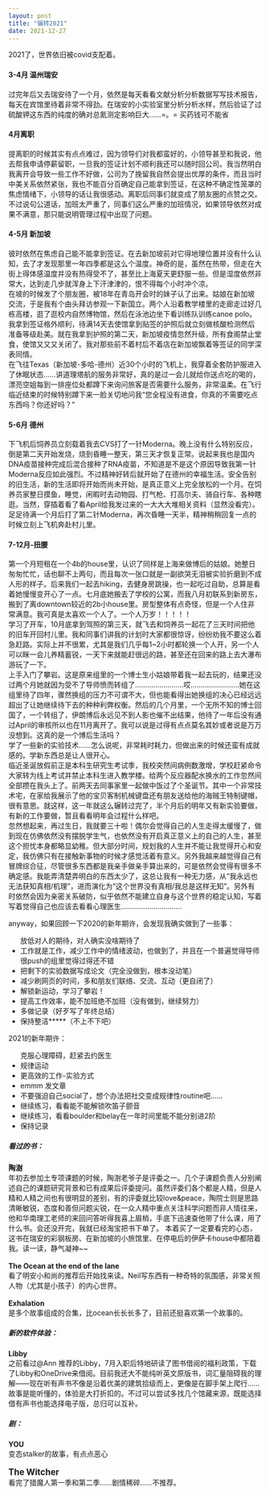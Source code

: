 ```yaml
---
layout: post
title: "辗转2021"
date: 2021-12-27
---
```


<div class="post">
<p>2021了，世界依旧被covid支配着。</p>

<h4>3-4月 温州瑞安</h4>
过完年后又去瑞安待了一个月，依然是每天看看文献分析分析数据写写技术报告，每天在宾馆里待着非常不得劲。在瑞安的小实验室里分析分析水样，然后验证了过硫酸钾这东西的纯度的确对总氮测定影响巨大……=。= 买药钱可不能省<br>


  <h4>4月离职</h4>
提离职的时候其实有点点难过，因为领导们对我都蛮好的，小领导甚至和我说，他去帮我申请停薪留职，一旦我的签证计划不顺利我还可以随时回公司。我当然明白我离开会导致一些工作不好做，公司为了挽留我自然会提出优厚的条件，而且当时中美关系依然紧张，我也不能百分百确定自己能拿到签证，在这种不确定性笼罩的焦虑情绪下，小领导的话让我很感动。离职后同事们就变成了朋友圈的点赞之交。不过说句公道话，加班太严重了，同事们这么严重的加班情况，如果领导依然对成果不满意，那只能说明管理过程中出现了问题。
<h4>4-5月 新加坡</h4>
彼时依然在焦虑自己能不能拿到签证。在去新加坡前对它得地理位置并没有什么认知，去了才发现那里一年四季都是这么个温度。神奇的是，虽然在热带，但走在大街上得体感温度并没有热得受不了，甚至比上海夏天更舒服一些。但是湿度依然非常大，达到走几步就浑身上下汗津津的，恨不得每个小时冲个凉。<br>
在坡的时候发了个朋友圈，被18年在青岛开会时的妹子认了出来。姑娘在新加坡交流，于是我有个由头拜访参观一下新国立。两个人沿着教学楼里的走廊走过好几栋高楼，逛了逛校内自然博物馆，然后在泳池边坐下看训练队训练canoe polo。<br>
我拿到签证格外顺利，待满14天去使馆拿到贴签的护照后就立刻做核酸检测然后准备等级赴美。就在我拿到护照的第二天，新加坡疫情忽然升级，所有食阁禁止堂食，使馆又又又关闭了。我对那些前不着村后不着店在新加坡飘着等签证的同学深表同情。<br>
在飞往Texas（新加坡-多哈-德州）近30个小时的飞机上，我穿着全套防护服进入了休眠状态……讲道理塔航的服务非常好，真的是过一会儿就给你送点吃的喝的，漂亮空姐每到一排座位处都蹲下来询问旅客是否需要什么服务，非常温柔。在飞行临近结束的时候特别蹲下来一脸关切地问我“您全程没有进食，你真的不需要吃点东西吗？你还好吗？”
<p><h4>5-6月 德州</h4>
下飞机后饲养员立刻载着我去CVS打了一针Moderna。晚上没有什么特别反应，倒是第二天开始发烧，烧到昏睡一整天，第三天才恢复正常。说起来我也是国内DNA疫苗接种完成后混合接种了RNA疫苗，不知道是不是这个原因导致我第一针Moderna反应如此强烈。不过精神好转后就开始了在德州的幸福生活。安全告别的旧生活，新的生活即将开始而尚未开始，是真正意义上完全放松的一个月。在饲养员家整日摸鱼，睡觉，闲暇时去动物园、打气枪、打高尔夫、骑自行车、各种瞎逛。当然，穿插着看了看April给我发过来的一大大大堆相关资料（显然没看完）。足足待满一个月后打了第二针Moderna，再次昏睡一天半，精神稍稍回复一点的时候立刻上飞机奔赴村儿里。</p>

<p><h4>7-12月-扭腰</h4>
第一个月短租在一个4b的house里，认识了同样是上海来做博后的姑娘。她整日匆匆忙忙，话也聊不上两句，而且每次一张口就是一副欲哭无泪被实验折磨到不成人形的样子。后来我们一起去hiking，去健身房跳操，也一起吃过自助，总算是看着她慢慢变开心了一点。七月底她搬去了学校的公寓，而我八月初联系到新房东，搬到了离downtown较近的2b小house里。房型整体有点奇怪，但是一个人住非常满意。我可真是太喜欢一个人了。一个人万岁！！！！！<br>
学习了开车，10月底拿到驾照的第三天，就飞去和饲养员一起花了三天时间把他的旧车开回村儿里。我和同事们讲我的计划时大家都很惊讶，纷纷劝我不要这么着急赶路。实际上并不很累，尤其是我们几乎每1~2小时都轮换一个人开，另一个人可以眯一会儿养精蓄锐，一天下来就能赶很远的路，甚至还在回来的路上去大瀑布游玩了一下。<br>
上手入门了攀岩。这是原来组里的一个博士生小姑娘带着我一起去玩的，结果还没过两个月她就因为受不了导师愤而转组了……………………哎……………………她在这组里待了四年，骤然换组的压力不可谓不大，但也能看得出她换组的决心已经远远超出了让她继续待下去的种种利弊权衡。然后的几个月里，一个无所不知的博士回国了，一个转组了，伊朗博后永远见不到人影也催不出结果，他待了一年后没有通过April的审核所以也在11月离开了。我可以说是过得有点点莫名其妙或者说是万万没想到。这真的是一个博后生活吗？<br>
学了一些新的实验技术……怎么说呢，非常耗时耗力，但做出来的时候还蛮有成就感的。学新东西总是让人很开心。<br>
临近圣诞放假前正是本科生研究生考试季，我校突然间病例数激增，学校赶紧命令大家转为线上考试并禁止本科生进入教学楼。给两个反应器配水换水的工作忽然间全部攒在我头上了。前两天去同事家里一起做中饭过了个圣诞节。其中一个非常技术宅，在家给我展示了他的宝贝客制机械键盘还有朋友送给他的海贼王特制键帽，很有意思。就这样，这一年就这么辗转过完了，半个月后的明年又有新实验要做，有新的工作要做，暂且看看明年会过程什么样吧。<br>
忽然想起来，再过生日，我就要三十啦！偶尔会觉得自己的人生走得太缓慢了，做到现在仿佛依然没有摆脱学生气，也依然没有开启真正意义上的自己的人生，甚至这个担忧本身都略显幼稚。但大部分时间，规划我的人生并不能让我觉得开心和安定，我仿佛只有在接触新事物的时候才感觉活着有意义。另外我越来越觉得自己有冒牌综合征，尽管很多东西都是我亲手做亲手算出来的，可是依然会觉得有很多不确定感。我能弄清楚弄明白的东西太少了，这总让我有一种无力感，从“我永远也无法获知真相/机理”，进而演化为“这个世界没有真相/我总是这样无知”。另外有时依然会因为亲密关系破防，似乎依然不能建立自身与这个世界的稳定认知，写着写着觉得自己也应该去看看心理医生…………………………</p>

<p>anyway，如果回顾一下2020的新年期许，会发现我确实做到了一些事：
<ul>放低对人的期待，对人确实没啥期待了
 <li>工作就是工作，减少工作中的情绪波动，也做到了，并且在一个普遍觉得导师很push的组里觉得过得还不错</li>
 <li>把剩下的实验数据写成论文（完全没做到，根本没动笔）</li>
 <li>减少刷网页的时间，多和朋友们联络、交流、互动（更自闭了）</li>
 <li>解锁新运动，学习了攀岩！</li>
 <li>提高工作效率，能不加班绝不加班（没有做到，继续努力）</li>
 <li>多做记录（好歹写了年终总结）</li>
 <li>保持整洁*****（不上不下吧）</li></ul></p>
 
<p>2021的新年期许：
<ul>克服心理障碍，赶紧去约医生
 <li>规律运动</li>
 <li>更高效的工作-实验方式</li>
<li>emmm 发文章</li>
<li>不要强迫自己social了，想个办法把社交变成规律性routine吧……</li>
<li>继续练习，看看能不能解锁吹笛子颤音</li>
<li>继续练习，看看boulder和belay在一年时间里能不能分别进2阶</li>
<li>保持记录</li></ul></p>
<p><h5>看过的书：</h5>
<strong>陶澍</strong><br>
年初去参加土专项课题的时候，陶澍老爷子是评委之一。几个子课题负责人分别阐述自己的课题研究背景和已有成果后评委提问。虽然评委们各个都是人精，但是人精和人精之间也有很明显的差别，有的评委就比较love&peace，陶院士则是思路清晰敏锐，态度和善但问题尖锐，在一众人精中重点关注科学问题而非人情往来，他和华南理工老师的来回问答听得我喜上眉梢，手底下迅速查他带了什么课，用了什么书。会还没开完，我就已经淘宝把书下单了。
本着买了一定要看完的心态，这书在瑞安的彩钢板房、在新加坡的小旅馆里、在停电后的伊萨卡house中都陪着我。读一读，静气凝神~~ <br><br>
<strong>The Ocean at the end of the lane</strong><br>
看了明安小和尚的推荐后开始找来读。Neil写东西有一种奇特的氛围感，非常关照人物（尤其是小孩子）的内心世界。<br><br>
<strong>Exhalation</strong><br>
是多个故事组成的合集，比ocean长长长多了，目前还挺喜欢第一个故事的。
<h5>新的软件体验：</h5>
<strong>Libby</strong><br>
之前看过@Ann 推荐的Libby，7月入职后特地研读了图书借阅的福利政策，下载了Libby和OneDrive来借阅。目前我还大不能纯听英文原版书，词汇量阻碍我的理解——现在听有声书不像是沿着优美的建筑拾级而上，更像是在脚手架上爬行……故事是能听懂的，体验是大打折扣的。不过可以尝试多找几个馆藏来源，既能选择借有声书也能选择电子版，总归可以互补。
<h5>剧：</h5>
<strong>YOU</strong><br>
变态stalker的故事，有点点恶心<br><br>
<big><strong>The Witcher</strong></big><br>
看完了猎魔人第一季和第二季……剧情稀碎……不推荐。
</p>
 </div> 

